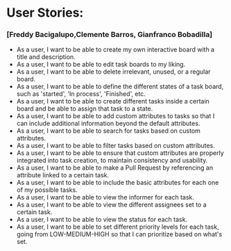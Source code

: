 # User Stories:
### [Freddy Bacigalupo,Clemente Barros, Gianfranco Bobadilla]

* As a user, I want to be able to create my own interactive board with a title and description.
* As a user, I want to be able to edit task boards to my liking.
* As a user, I want to be able to delete irrelevant, unused, or a regular board.
* As a user, I want to be able to define the different states of a task board, such as 'started', 'In process', 'Finished', etc.
* As a user, I want to be able to create different tasks inside a certain board and be able to assign that task to a state.
* As a user, I want to be able to add custom attributes to tasks so that I can include additional information beyond the default attributes.
* As a user, I want to be able to search for tasks based on custom attributes.
* As a user, I want to be able to filter tasks based on custom attributes.
* As a user, I want to be able to ensure that custom attributes are properly integrated into task creation, to maintain consistency and usability.
* As a user, I want to be able to make a Pull Request by referencing an attribute linked to a certain task.
* As a user, I want to be able to include the basic attributes for each one of my possible tasks.
* As a user, I want to be able to view the informer for each task.
* As a user, I want to be able to view the different assignees set to a certain task.
* As a user, I want to be able to view the status for each task.
* As a user, I want to be able to set different priority levels for each task, going from LOW-MEDIUM-HIGH so that I can prioritize based on what's set.